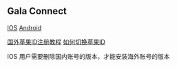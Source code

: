 ## Gala Connect
[IOS](https://itunes.apple.com/us/app/gala-connect/id1275406021?ls=1&mt=8)
[Android](https://github.com/galaconnect/android/raw/master/app.apk)

[国外苹果ID注册教程](https://wangejiba.com/342.html)
[如何切换苹果ID](https://wangejiba.com/486.html)

IOS 用户需要删除国内账号的版本，才能安装海外账号的版本
   
